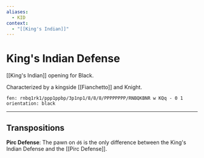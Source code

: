 ```yaml
---
aliases:
  - KID
context:
  - "[[King's Indian]]"
---
```


# King's Indian Defense

[[King's Indian]] opening for Black.

Characterized by a kingside [[Fianchetto]] and Knight.

```chesser
fen: rnbq1rk1/ppp1ppbp/3p1np1/8/8/8/PPPPPPPP/RNBQKBNR w KQq - 0 1
orientation: black
```

---

## Transpositions

**Pirc Defense**: The pawn on `d6` is the only difference between the King's Indian Defense and the [[Pirc Defense]].

